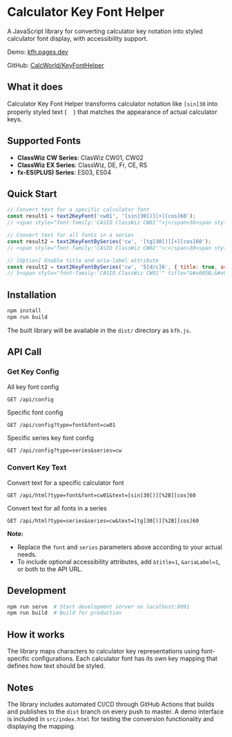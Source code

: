 # Calculator Key Font Helper

A JavaScript library for converting calculator key notation into styled calculator font display, with accessibility support.

Demo: [kfh.pages.dev](https://kfh.pages.dev)

GitHub: [CalcWorld/KeyFontHelper](https://github.com/CalcWorld/KeyFontHelper)

## What it does

Calculator Key Font Helper transforms calculator notation like `[sin]30` into properly styled
text (<img src="https://github.com/user-attachments/assets/8339dbb6-950a-4d49-b834-0ba08045c7fc" style="height: 1rem">)
that matches the appearance of actual calculator keys.

## Supported Fonts

- **ClassWiz CW Series**: ClasWiz CW01, CW02
- **ClassWiz EX Series**: ClassWiz, DE, Fr, CE, RS
- **fx-ES(PLUS) Series**: ES03, ES04

## Quick Start

```javascript
// Convert text for a specific calculator font
const result1 = text2KeyFont('cw01', '[sin]30[)][+][cos]60');
// <span style="font-family:'CASIO ClassWiz CW01'">j</span>30<span style="font-family:'CASIO ClassWiz CW01'">)</span><span style="font-family:'CASIO ClassWiz CW01'">+</span><span style="font-family:'CASIO ClassWiz CW01'">k</span>60

// Convert text for all fonts in a series
const result2 = text2KeyFontBySeries('cw', '[tg]30[)][+][cos]60');
// <span style="font-family:'CASIO ClassWiz CW02'">:</span>30<span style="font-family:'CASIO ClassWiz CW01'">)</span><span style="font-family:'CASIO ClassWiz CW01'">+</span><span style="font-family:'CASIO ClassWiz CW01'">k</span>60

// [Option] Enable title and aria-label attribute
const result2 = text2KeyFontBySeries('cw', '5[d/c]6', { title: true, ariaLabel: true });
// 5<span style="font-family:'CASIO ClassWiz CW01'" title="&#x005B;&#x0064;&#x002F;&#x0063;&#x005D;" aria-label="&#x005B;&#x0064;&#x002F;&#x0063;&#x005D;">a</span>6
```

## Installation

```bash
npm install
npm run build
```

The built library will be available in the `dist/` directory as `kfh.js`.

## API Call

### Get Key Config
All key font config
```
GET /api/config
```

Specific font config
```
GET /api/config?type=font&font=cw01
```

Specific series key font config
```
GET /api/config?type=series&series=cw
```

### Convert Key Text
Convert text for a specific calculator font
```
GET /api/html?type=font&font=cw01&text=[sin]30[)][%2B][cos]60
```

Convert text for all fonts in a series
```
GET /api/html?type=series&series=cw&text=[tg]30[)][%2B][cos]60
```

**Note:** 
- Replace the `font` and `series` parameters above according to your actual needs.
- To include optional accessibility attributes, add `&title=1`, `&ariaLabel=1`, or both to the API URL.

## Development

```bash
npm run serve  # Start development server on localhost:8091
npm run build  # Build for production
```

## How it works

The library maps characters to calculator key representations using font-specific configurations. Each calculator font has its own key mapping that defines how text should be styled.

## Notes

The library includes automated CI/CD through GitHub Actions that builds and publishes to the `dist` branch on every push to master. A demo interface is included in `src/index.html` for testing the conversion functionality and displaying the mapping.
